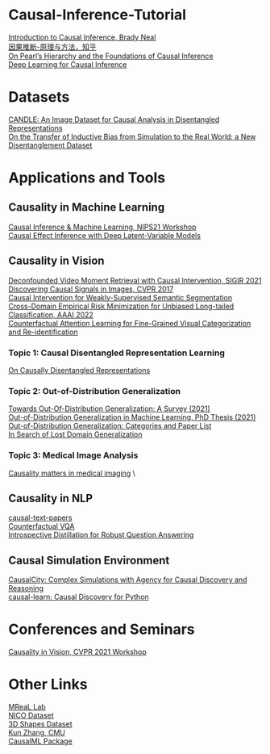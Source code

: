 # Causal-Inference-Tutorial
[Introduction to Causal Inference, Brady Neal](https://www.bradyneal.com/causal-inference-course) \
[因果推断-原理与方法，知乎](https://zhuanlan.zhihu.com/p/403098221) \
[On Pearl’s Hierarchy and the Foundations of Causal Inference](https://causalai.net/r60.pdf) \
[Deep Learning for Causal Inference](https://github.com/kochbj/Deep-Learning-for-Causal-Inference)

# Datasets
[CANDLE: An Image Dataset for Causal Analysis in Disentangled Representations](https://www.causalityinvision.com/papers/0015.pdf) \
[On the Transfer of Inductive Bias from Simulation to the Real World: a New Disentanglement Dataset](https://github.com/rr-learning/disentanglement_dataset)


# Applications and Tools
## Causality in Machine Learning
[Causal Inference & Machine Learning, NIPS21 Workshop](https://why21.causalai.net/papers.html) \
[Causal Effect Inference with Deep Latent-Variable Models](https://arxiv.org/pdf/1705.08821.pdf)

## Causality in Vision
[Deconfounded Video Moment Retrieval with Causal Intervention, SIGIR 2021](https://arxiv.org/pdf/2106.01534.pdf) \
[Discovering Causal Signals in Images, CVPR 2017](https://leon.bottou.org/publications/pdf/cvpr-2017.pdf) \
[Causal Intervention for Weakly-Supervised Semantic Segmentation](https://arxiv.org/pdf/2009.12547.pdf) \
[Cross-Domain Empirical Risk Minimization for Unbiased Long-tailed Classification, AAAI 2022](https://arxiv.org/pdf/2112.14380.pdf) \
[Counterfactual Attention Learning for Fine-Grained Visual Categorization and Re-identification](https://arxiv.org/pdf/2108.08728.pdf)

### Topic 1: Causal Disentangled Representation Learning
[On Causally Disentangled Representations](https://arxiv.org/pdf/2112.05746.pdf)

### Topic 2: Out-of-Distribution Generalization
[Towards Out-Of-Distribution Generalization: A Survey (2021)](https://arxiv.org/pdf/2108.13624.pdf) \
[Out-of-Distribution Generalization in Machine Learning, PhD Thesis (2021)](https://arxiv.org/pdf/2103.02667.pdf) \
[Out-of-Distribution Generalization: Categories and Paper List](http://out-of-distribution-generalization.com/) \
[In Search of Lost Domain Generalization](https://arxiv.org/pdf/2007.01434.pdf)

### Topic 3: Medical Image Analysis
[Causality matters in medical imaging](https://www.nature.com/articles/s41467-020-17478-w.pdf) \


## Causality in NLP
[causal-text-papers](https://github.com/causaltext/causal-text-papers) \
[Counterfactual VQA](https://openaccess.thecvf.com/content/CVPR2021/papers/Niu_Counterfactual_VQA_A_Cause-Effect_Look_at_Language_Bias_CVPR_2021_paper.pdf) \
[Introspective Distillation for Robust Question Answering](https://openreview.net/pdf?id=OBLl2xoDHPw)

## Causal Simulation Environment
[CausalCity: Complex Simulations with Agency for Causal Discovery and Reasoning](https://causalcity.github.io/) \
[causal-learn: Causal Discovery for Python](https://github.com/cmu-phil/causal-learn)

# Conferences and Seminars
[Causality in Vision, CVPR 2021 Workshop](http://www.causalityinvision.com/)

# Other Links
[MReaL Lab](https://mreallab.github.io/) \
[NICO Dataset](http://nico.thumedialab.com/) \
[3D Shapes Dataset](https://github.com/deepmind/3d-shapes) \
[Kun Zhang, CMU](https://www.andrew.cmu.edu/user/kunz1/index.html) \
[CausalML Package](https://causalml.readthedocs.io/en/latest/causalml.html#module-causalml.optimize)
